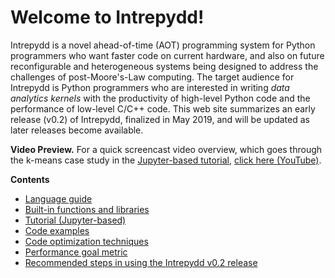 # Welcome to Intrepydd!

Intrepydd is a novel ahead-of-time (AOT) programming system for Python
programmers who want faster code on current hardware, and also on
future reconfigurable and heterogeneous systems being designed to
address the challenges of post-Moore's-Law computing.
The target audience for Intrepydd is Python programmers who are
interested in writing
_data analytics kernels_ with the productivity of high-level Python
code and the
performance of low-level C/C++ code.  This web site summarizes an
early release (v0.2) of Intrepydd, finalized in
May 2019, and will be updated as later releases become available.

**Video Preview.** For a quick screencast video overview, which goes through the
  k-means case study in the [Jupyter-based tutorial](./tutorial), [click here (YouTube)](https://www.youtube.com/watch?v=00CkXStroOk).

**Contents**

- [Language guide](./language)
- [Built-in functions and libraries](library/functions.md)
- [Tutorial (Jupyter-based)](./tutorial)
- [Code examples](./examples)
- [Code optimization techniques](./optimizations)
- [Performance goal metric](./goal-metric)
- [Recommended steps in using the Intrepydd v0.2 release](./getting-started) 
